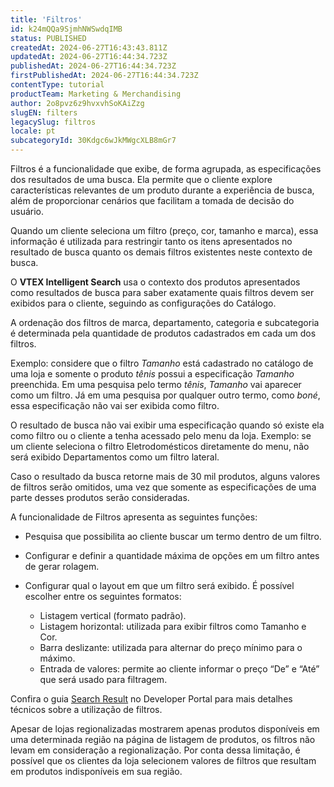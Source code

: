 ```yaml
---
title: 'Filtros'
id: k24mQQa9SjmhNWSwdqIMB
status: PUBLISHED
createdAt: 2024-06-27T16:43:43.811Z
updatedAt: 2024-06-27T16:44:34.723Z
publishedAt: 2024-06-27T16:44:34.723Z
firstPublishedAt: 2024-06-27T16:44:34.723Z
contentType: tutorial
productTeam: Marketing & Merchandising
author: 2o8pvz6z9hvxvhSoKAiZzg
slugEN: filters
legacySlug: filtros
locale: pt
subcategoryId: 30Kdgc6wJkMWgcXLB8mGr7
---
```


Filtros é a funcionalidade que exibe, de forma agrupada, as especificações dos resultados de uma busca. Ela permite que o cliente explore características relevantes de um produto durante a experiência de busca, além de proporcionar cenários que facilitam a tomada de decisão do usuário.

Quando um cliente seleciona um filtro (preço, cor, tamanho e marca), essa informação é utilizada para restringir tanto os itens apresentados no resultado de busca quanto os demais filtros existentes neste contexto de busca.

O **VTEX Intelligent Search** usa o contexto dos produtos apresentados como resultados de busca para saber exatamente quais filtros devem ser exibidos para o cliente, seguindo as configurações do Catálogo.

<div class="alert alert-info">
  <p>A ordenação dos filtros de marca, departamento, categoria e subcategoria é determinada pela quantidade de produtos cadastrados em cada um dos filtros.</p>
</div>

Exemplo: considere que o filtro *Tamanho* está cadastrado no catálogo de uma loja e somente o produto *tênis* possui a especificação *Tamanho* preenchida. Em uma pesquisa pelo termo *tênis*, *Tamanho* vai aparecer como um filtro. Já em uma pesquisa por qualquer outro termo, como *boné*, essa especificação não vai ser exibida como filtro.

O resultado de busca não vai exibir uma especificação quando só existe ela como filtro ou o cliente a tenha acessado pelo menu da loja. Exemplo: se um cliente seleciona o filtro  Eletrodomésticos diretamente do menu, não será exibido Departamentos como um filtro lateral.

<div class="alert alert-info">
  <p>Caso o resultado da busca retorne mais de 30 mil produtos, alguns valores de filtros serão omitidos, uma vez que somente as especificações de uma parte desses produtos serão consideradas.</p>
</div>

A funcionalidade de Filtros apresenta as seguintes funções:

- Pesquisa que possibilita ao cliente buscar um termo dentro de um filtro.
- Configurar e definir a quantidade máxima de opções em um filtro antes de gerar rolagem.
- Configurar qual o layout em que um filtro será exibido. É possível escolher entre os seguintes formatos:

   - Listagem vertical (formato padrão).
   - Listagem horizontal: utilizada para exibir filtros como Tamanho e Cor.
   - Barra deslizante: utilizada para alternar do preço mínimo para o máximo.
   - Entrada de valores: permite ao cliente informar o preço “De” e “Até” que será usado para filtragem.

Confira o guia [Search Result](https://developers.vtex.com/docs/apps/vtex.search-result#:~:text=%7D-,filter%2Dnavigator.v3%20block,-This%20block%20renders) no Developer Portal para mais detalhes técnicos sobre a utilização de filtros.

<div class="alert alert-warning">
  <p>Apesar de lojas regionalizadas mostrarem apenas produtos disponíveis em uma determinada região na página de listagem de produtos, os filtros não levam em consideração a regionalização. Por conta dessa limitação, é possível que os clientes da loja selecionem valores de filtros que resultam em produtos indisponíveis em sua região.</p>
</div>
